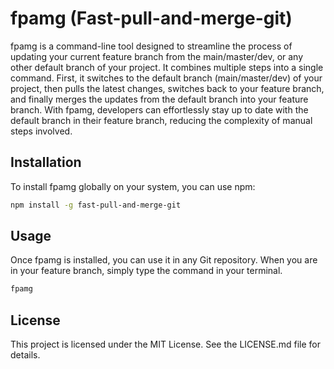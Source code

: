# fpamg (Fast-pull-and-merge-git)

fpamg is a command-line tool designed to streamline the process of updating your current feature branch from the main/master/dev, or any other default branch of your project. It combines multiple steps into a single command. First, it switches to the default branch (main/master/dev) of your project, then pulls the latest changes, switches back to your feature branch, and finally merges the updates from the default branch into your feature branch. With fpamg, developers can effortlessly stay up to date with the default branch in their feature branch, reducing the complexity of manual steps involved.

## Installation

To install fpamg globally on your system, you can use npm:

```bash
npm install -g fast-pull-and-merge-git
```

## Usage

Once fpamg is installed, you can use it in any Git repository. When you are in your feature branch, simply type the command in your terminal.

```bash
fpamg
```

## License

This project is licensed under the MIT License. See the LICENSE.md file for details.
